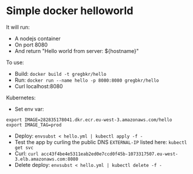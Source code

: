 # Simple docker helloworld

It will run:
- A nodejs container
- On port 8080
- And return "Hello world from server: ${hostname}"

To use:
- Build: `docker build -t gregbkr/hello`
- Run: `docker run --name hello -p 8080:8080 gregbkr/hello`
- Curl localhost:8080

Kubernetes:
- Set env var:
```
export IMAGE=282835178041.dkr.ecr.eu-west-3.amazonaws.com/hello
export IMAGE_TAG=prod
```
- Deploy: `envsubst < hello.yml | kubectl apply -f -`
- Test the app by curling the public DNS `EXTERNAL-IP` listed here: `kubectl get svc`
- Curl: `curl acc43f4be4e5311eab2ed0e7ccd0f45b-1073317507.eu-west-3.elb.amazonaws.com:8080`
- Delete deploy: `envsubst < hello.yml | kubectl delete -f -`